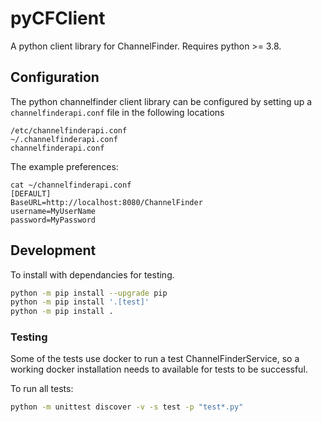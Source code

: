 # pyCFClient

A python client library for ChannelFinder. Requires python >= 3.8.

## Configuration

The python channelfinder client library can be configured by setting up a `channelfinderapi.conf` file in the following locations

`/etc/channelfinderapi.conf`    
`~/.channelfinderapi.conf`   
`channelfinderapi.conf`  

The example preferences:  

```
cat ~/channelfinderapi.conf  
[DEFAULT]  
BaseURL=http://localhost:8080/ChannelFinder  
username=MyUserName  
password=MyPassword  
```
 
## Development

To install with dependancies for testing.

```bash
python -m pip install --upgrade pip
python -m pip install '.[test]'
python -m pip install .
```

### Testing

Some of the tests use docker to run a test ChannelFinderService, so a working docker installation needs to available for tests to be successful.

To run all tests:

```bash
python -m unittest discover -v -s test -p "test*.py"
```
